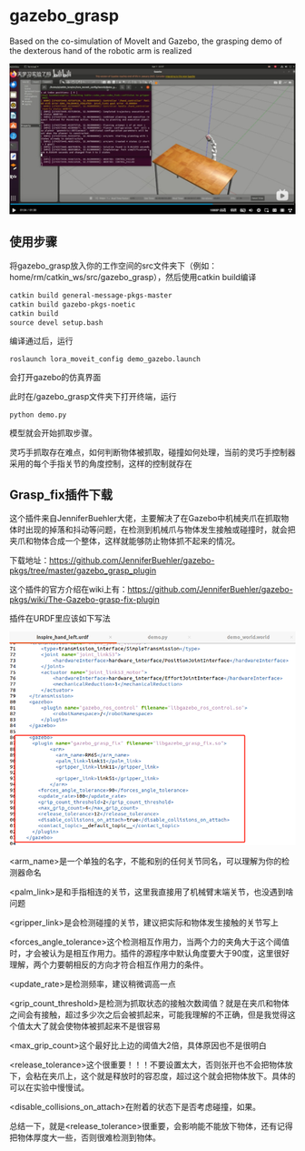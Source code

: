 # gazebo_grasp
Based on the co-simulation of MoveIt and Gazebo, the grasping demo of the dexterous hand of the robotic arm is realized

![画面](./封面.png)

## 使用步骤

将gazebo_grasp放入你的工作空间的src文件夹下（例如：home/rm/catkin_ws/src/gazebo_grasp），然后使用catkin build编译

```
catkin build general-message-pkgs-master
catkin build gazebo-pkgs-noetic
catkin build
source devel setup.bash
```

编译通过后，运行

```
roslaunch lora_moveit_config demo_gazebo.launch
```

会打开gazebo的仿真界面

此时在/gazebo_grasp文件夹下打开终端，运行

```
python demo.py
```

模型就会开始抓取步骤。

灵巧手抓取存在难点，如何判断物体被抓取，碰撞如何处理，当前的灵巧手控制器采用的每个手指关节的角度控制，这样的控制就存在

## Grasp_fix插件下载

这个插件来自JenniferBuehler大佬，主要解决了在Gazebo中机械夹爪在抓取物体时出现的掉落和抖动等问题，在检测到机械爪与物体发生接触或碰撞时，就会把夹爪和物体合成一个整体，这样就能够防止物体抓不起来的情况。

下载地址：https://github.com/JenniferBuehler/gazebo-pkgs/tree/master/gazebo_grasp_plugin

这个插件的官方介绍在wiki上有：https://github.com/JenniferBuehler/gazebo-pkgs/wiki/The-Gazebo-grasp-fix-plugin

插件在URDF里应该如下写法

![img](./代码示例.png) 

<arm_name>是一个单独的名字，不能和别的任何关节同名，可以理解为你的检测器命名

<palm_link>是和手指相连的关节，这里我直接用了机械臂末端关节，也没遇到啥问题

<gripper_link>是会检测碰撞的关节，建议把实际和物体发生接触的关节写上

<forces_angle_tolerance>这个检测相互作用力，当两个力的夹角大于这个阈值时，才会被认为是相互作用力。插件的源程序中默认角度要大于90度，这里很好理解，两个力要朝相反的方向才符合相互作用力的条件。

<update_rate>是检测频率，建议稍微调高一点

<grip_count_threshold>是检测为抓取状态的接触次数阈值？就是在夹爪和物体之间会有接触，超过多少次之后会被抓起来，可能我理解的不正确，但是我觉得这个值太大了就会使物体被抓起来不是很容易

<max_grip_count>这个最好比上边的阈值大2倍，具体原因也不是很明白

<release_tolerance>这个很重要！！！不要设置太大，否则张开也不会把物体放下，会粘在夹爪上，这个就是释放时的容忍度，超过这个就会把物体放下。具体的可以在实验中慢慢试。

<disable_collisions_on_attach>在附着的状态下是否考虑碰撞，如果。

总结一下，就是<release_tolerance>很重要，会影响能不能放下物体，还有记得把物体厚度大一些，否则很难检测到物体。

 
